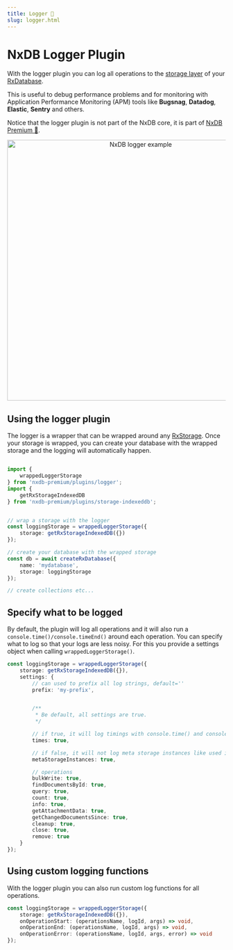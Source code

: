 ```yaml
---
title: Logger 👑
slug: logger.html
---
```



# NxDB Logger Plugin

With the logger plugin you can log all operations to the [storage layer](./rx-storage.md) of your [RxDatabase](./rx-database.md).

This is useful to debug performance problems and for monitoring with Application Performance Monitoring (APM) tools like **Bugsnag**, **Datadog**, **Elastic**, **Sentry** and others.

Notice that the logger plugin is not part of the NxDB core, it is part of [NxDB Premium 👑](/premium).


<p align="center">
  <img src="./files/logger.png" alt="NxDB logger example" width="600px" />
</p>

## Using the logger plugin

The logger is a wrapper that can be wrapped around any [RxStorage](./rx-storage.md). Once your storage is wrapped, you can create your database with the wrapped storage and the logging will automatically happen.

```ts

import {
    wrappedLoggerStorage
} from 'nxdb-premium/plugins/logger';
import {
    getRxStorageIndexedDB
} from 'nxdb-premium/plugins/storage-indexeddb';


// wrap a storage with the logger
const loggingStorage = wrappedLoggerStorage({
    storage: getRxStorageIndexedDB({})
});

// create your database with the wrapped storage
const db = await createRxDatabase({
    name: 'mydatabase',
    storage: loggingStorage
});

// create collections etc...
```



## Specify what to be logged

By default, the plugin will log all operations and it will also run a `console.time()/console.timeEnd()` around each operation. You can specify what to log so that your logs are less noisy. For this you provide a settings object when calling `wrappedLoggerStorage()`.

```ts
const loggingStorage = wrappedLoggerStorage({
    storage: getRxStorageIndexedDB({}),
    settings: {
        // can used to prefix all log strings, default=''
        prefix: 'my-prefix',


        /**
         * Be default, all settings are true.
         */

        // if true, it will log timings with console.time() and console.timeEnd()
        times: true,

        // if false, it will not log meta storage instances like used in replication
        metaStorageInstances: true,

        // operations
        bulkWrite: true,
        findDocumentsById: true,
        query: true,
        count: true,
        info: true,
        getAttachmentData: true,
        getChangedDocumentsSince: true,
        cleanup: true,
        close: true,
        remove: true        
    }
});
```

## Using custom logging functions

With the logger plugin you can also run custom log functions for all operations.

```ts
const loggingStorage = wrappedLoggerStorage({
    storage: getRxStorageIndexedDB({}),
    onOperationStart: (operationsName, logId, args) => void,
    onOperationEnd: (operationsName, logId, args) => void,
    onOperationError: (operationsName, logId, args, error) => void
});
```
